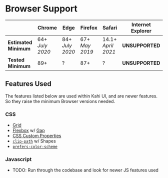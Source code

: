 # Browser Support

|                       | Chrome          | Edge            | Firefox        | Safari             | Internet Explorer |
| --------------------- | --------------- | --------------- | -------------- | ------------------ | ----------------- |
| **Estimated Minimum** | 64+ _July 2020_ | 84+ _July 2020_ | 67+ _May 2019_ | 14.1+ _April 2021_ | **UNSUPPORTED**   |
| **Tested Minimum**    | 89+             | ?               | 87+            | ?                  | **UNSUPPORTED**   |

## Features Used

The features listed below are used within Kahi UI, and are newer features. So they raise the minimum Browser versions needed.

### CSS

-   [Grid](https://developer.mozilla.org/en-US/docs/Web/CSS/display#display_grid)
-   [Flexbox](https://developer.mozilla.org/en-US/docs/Web/CSS/display#display_flex) w/ [Gap](https://developer.mozilla.org/en-US/docs/Web/CSS/gap)
-   [CSS Custom Properties](https://developer.mozilla.org/en-US/docs/Web/CSS/Using_CSS_custom_properties)
-   [`clip-path`](https://developer.mozilla.org/en-US/docs/Web/CSS/clip-path) w/ Shapes
-   [`prefers-color-scheme`](https://developer.mozilla.org/en-US/docs/Web/CSS/@media/prefers-color-scheme)

### Javascript

-   TODO: Run through the codebase and look for newer JS features used
